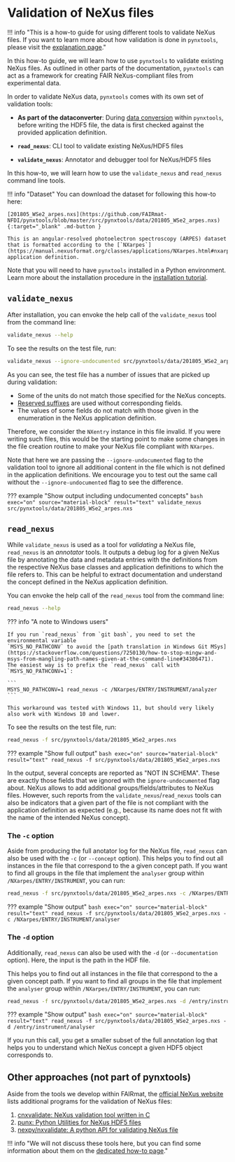 # Validation of NeXus files

!!! info "This is a how-to guide for using different tools to validate NeXus files. If you want to learn more about how validation is done in `pynxtools`, please visit the [explanation page](../../learn/pynxtools/nexus-validation.md)."

In this how-to guide, we will learn how to use `pynxtools` to validate existing NeXus files. As outlined in other parts of the documentation,
`pynxtools` can act as a framework for creating FAIR NeXus-compliant
files from experimental data.

In order to validate NeXus data, `pynxtools` comes with its own set of validation tools:

- **As part of the dataconverter**: During [data conversion](./dataconverter-and-readers.md) within `pynxtools`, before writing the HDF5 file, the data is first checked against the provided application definition.

- **`read_nexus`**: CLI tool to validate existing NeXus/HDF5 files

- **`validate_nexus`**: Annotator and debugger tool for NeXus/HDF5 files

In this how-to, we will learn how to use the `validate_nexus` and `read_nexus` command line tools.

<!-- ??? info "Using a different set of NeXus definitions"

    The environment variable "NEXUS_DEF_PATH" can be set to a directory which contains the NeXus definitions as NXDL XML files. If this environment variable is not defined, the module will use the definitions in its bundle (see `src/pynxtools/definitions`)._

    The environment variable can be set as follows:
    ```
    export 'NEXUS_DEF_PATH'=<folder_path_that_contains_nexus_defs>
    ``` -->

!!! info "Dataset"
    You can download the dataset for following this how-to here:

    [201805_WSe2_arpes.nxs](https://github.com/FAIRmat-NFDI/pynxtools/blob/master/src/pynxtools/data/201805_WSe2_arpes.nxs){:target="_blank" .md-button }

    This is an angular-resolved photoelectron spectroscopy (ARPES) dataset that is formatted according to the [`NXarpes`](https://manual.nexusformat.org/classes/applications/NXarpes.html#nxarpes) application definition.

Note that you will need to have `pynxtools` installed in a Python environment. Learn more about the installation procedure in the [installation tutorial](../../tutorial/installation.md).

## **`validate_nexus`**

After installation, you can envoke the help call of the `validate_nexus` tool from the command line:

```bash exec="on" source="material-block" result="ini"
validate_nexus --help
```

To see the results on the test file, run:

```bash exec="on" source="material-block" result="text"
validate_nexus --ignore-undocumented src/pynxtools/data/201805_WSe2_arpes.nxs
```

As you can see, the test file has a number of issues that are picked up during validation:

- Some of the units do not match those specified for the NeXus concepts.
- [Reserved suffixes](https://manual.nexusformat.org/datarules.html) are used without corresponding fields.
- The values of some fields do not match with those given in the enumeration in the NeXus application definition.

Therefore, we consider the `NXentry` instance in this file invalid. If you were writing such files, this would be the starting point to make some changes in the file creation routine to make your NeXus file compliant with `NXarpes`.

Note that here we are passing the `--ignore-undocumented` flag to the validation tool to ignore all additional content in the file which is not defined in the application definitions. We encourage you to test out the same call without the `--ignore-undocumented` flag to see the difference.

??? example "Show output including undocumented concepts"
    ```bash exec="on" source="material-block" result="text"
    validate_nexus src/pynxtools/data/201805_WSe2_arpes.nxs
    ```

## **`read_nexus`**

While `validate_nexus` is used as a tool for _validating_ a NeXus file, `read_nexus` is an _annotator_ tools. It outputs a debug log for a given NeXus file by annotating the data and metadata entries with the definitions from the respective NeXus base classes and application definitions to which the file refers to. This can be helpful to extract documentation and understand the concept defined in the NeXus application definition.

You can envoke the help call of the `read_nexus` tool from the command line:

```bash exec="on" source="material-block" result="ini"
read_nexus --help
```

??? info "A note to Windows users"

    If you run `read_nexus` from `git bash`, you need to set the environmental variable
    `MSYS_NO_PATHCONV` to avoid the [path translation in Windows Git MSys](https://stackoverflow.com/questions/7250130/how-to-stop-mingw-and-msys-from-mangling-path-names-given-at-the-command-line#34386471).
    The easiest way is to prefix the `read_nexus` call with `MSYS_NO_PATHCONV=1`:

    ```
    MSYS_NO_PATHCONV=1 read_nexus -c /NXarpes/ENTRY/INSTRUMENT/analyzer
    ```

    This workaround was tested with Windows 11, but should very likely also work with Windows 10 and lower.

To see the results on the test file, run:

```bash
read_nexus -f src/pynxtools/data/201805_WSe2_arpes.nxs 
```

??? example "Show full output"
    ```bash exec="on" source="material-block" result="text"
    read_nexus -f src/pynxtools/data/201805_WSe2_arpes.nxs 
    ```

In the output, several concepts are reported as "NOT IN SCHEMA". These are exactly those fields that we ignored with the `ignore-undocumented` flag about. NeXus allows to add additional groups/fields/attributes to NeXus files. However, such reports from the `validate_nexus`/`read_nexus` tools can also be indicators that a given part of the file is not compliant with the application definition as expected (e.g., because its name does not fit with the name of the intended NeXus concept).

### The `-c` option

Aside from producing the full anotator log for the NeXus file, `read_nexus` can also be used with the `-c` (or `--concept` option). This helps you to find out all instances in the file that correspond to the a given concept path. If you want to find all groups in the file that implement the `analyser` group within `/NXarpes/ENTRY/INSTRUMENT`, you can run:

```bash
read_nexus -f src/pynxtools/data/201805_WSe2_arpes.nxs -c /NXarpes/ENTRY/INSTRUMENT/analyser
```

??? example "Show output"
    ```bash exec="on" source="material-block" result="text"
    read_nexus -f src/pynxtools/data/201805_WSe2_arpes.nxs -c /NXarpes/ENTRY/INSTRUMENT/analyser
    ```

### The `-d` option

Additionally, `read_nexus` can also be used with the `-d` (or `--documentation` option). Here, the input is the path in the HDF file.

This helps you to find out all instances in the file that correspond to the a given concept path. If you want to find all groups in the file that implement the `analyser` group within `/NXarpes/ENTRY/INSTRUMENT`, you can run:

```bash
read_nexus -f src/pynxtools/data/201805_WSe2_arpes.nxs -d /entry/instrument/analyser
```

??? example "Show output"
    ```bash exec="on" source="material-block" result="text"
    read_nexus -f src/pynxtools/data/201805_WSe2_arpes.nxs -d /entry/instrument/analyser 
    ```

If you run this call, you get a smaller subset of the full annotation log that helps you to understand which NeXus concept a given HDF5 object corresponds to.

## Other approaches (not part of pynxtools)

Aside from the tools we develop within FAIRmat, the [official NeXus website](https://manual.nexusformat.org/validation.html) lists additional programs for the validation of NeXus files:

1. [cnxvalidate: NeXus validation tool written in C](https://github.com/nexusformat/cnxvalidate)
2. [punx: Python Utilities for NeXus HDF5 files](https://github.com/prjemian/punx)
3. [nexpy/nxvalidate: A python API for validating NeXus file](https://github.com/nexpy/nxvalidate)

!!! info "We will not discuss these tools here, but you can find some information about them on the [dedicated how-to page](validate-nexus-files-other-tools.md)."